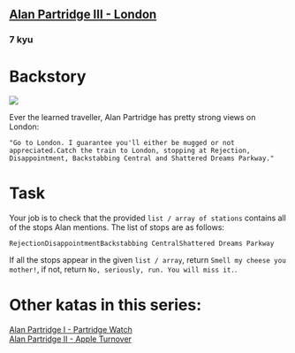 <h2><a href=https://www.codewars.com/kata/580a41b6d6df740d6100030c/train/javascript target="_blank">Alan Partridge III - London</a></h2><h3>7 kyu</h3><h1 id="backstory">Backstory</h1><img src="https://static1.squarespace.com/static/553e1e3ae4b0c7db85dc4fb3/5546810be4b0a65de4f4e04a/563f39b3e4b07bcd9d902110/1446984116886/Alan_Partridge_Minimalist_Posteritty_London.jpg?format=1000w"><p>Ever the learned traveller, Alan Partridge has pretty strong views on London:</p><pre><code>"Go to London. I guarantee you'll either be mugged or not appreciated.Catch the train to London, stopping at Rejection, Disappointment, Backstabbing Central and Shattered Dreams Parkway."</code></pre><h1 id="task">Task</h1><p>Your job is to check that the provided <code>list / array of stations</code> contains all of the stops Alan mentions. The list of stops are as follows:</p><pre><code>RejectionDisappointmentBackstabbing CentralShattered Dreams Parkway</code></pre><p>If all the stops appear in the given <code>list / array</code>, return <code>Smell my cheese you mother!</code>, if not,  return <code>No, seriously, run. You will miss it.</code>.</p><h1 id="other-katas-in-this-series">Other katas in this series:</h1><p><a href="https://www.codewars.com/kata/alan-partridge-i-partridge-watch" data-turbolinks="false" target="_blank">Alan Partridge I - Partridge Watch</a><br><a href="https://www.codewars.com/kata/alan-partridge-ii-apple-turnover" data-turbolinks="false" target="_blank">Alan Partridge II - Apple Turnover</a><br></p>